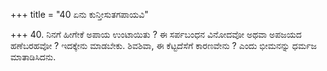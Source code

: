 +++
title = "40 ಏನು ಕುನ್ತೀಸುತಗಪಾಯವಿ"

+++
40. ನಿನಗೆ  ಹೀಗೇಕೆ ಅಪಾಯ ಉಂಟಾಯಿತು ? ಈ ಸರ್ಪಬಂಧನ ವಿನೋದವೋ ಅಥವಾ ಅಪಜಯದ ಹಣೆಬರಹವೋ ? ಇದಕ್ಕೇನು ಮಾಡಬೇಕು. ಶಿವಶಿವಾ, ಈ ಕೆಟ್ಟದೆಸೆಗೆ ಕಾರಣವೇನು ? ಎಂದು ಭೀಮನನ್ನು ಧರ್ಮಜ ಮಾತಾಡಿಸಿದನು.